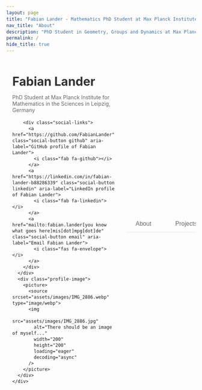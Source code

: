 ```yaml
---
layout: page
title: "Fabian Lander - Mathematics PhD Student at Max Planck Institute"
nav_title: "About"
description: "PhD Student in Geometry, Groups and Dynamics at Max Planck Institute for Mathematics. Research by Fabian Lander (GitHub: FabianLander) on straight line flows on half-dilation surfaces."
permalink: /
hide_title: true
---
```


<div class="about-container">
  <!-- Profile Section -->
  <div class="profile-section">
    <div class="profile-layout">
      <div class="profile-info">
        <h1 class="profile-name">Fabian Lander</h1>
        <p class="profile-title">PhD Student at Max Planck Institute for Mathematics in the Sciences in Leipzig, Germany</p>
        
        <div class="social-links">
          <a href="https://github.com/FabianLander" class="social-button github" aria-label="GitHub profile of Fabian Lander">
            <i class="fab fa-github"></i>
          </a>
          <a href="https://linkedin.com/in/fabian-lander-b88286339" class="social-button linkedin" aria-label="LinkedIn profile of Fabian Lander">
            <i class="fab fa-linkedin"></i>
          </a>
          <a href="mailto:fabian.lander[you know what goes here]mis[dot]mpg[dot]de" class="social-button email" aria-label="Email Fabian Lander">
            <i class="fas fa-envelope"></i>
          </a>
        </div>
      </div>
      <div class="profile-image">
        <picture>
          <source srcset="assets/images/IMG_2886.webp" type="image/webp">
          <img 
            src="assets/images/IMG_2886.jpg" 
            alt="There should be an image of myself..." 
            width="200" 
            height="200"
            loading="eager" 
            decoding="async"
          />
        </picture>
      </div>
    </div>
  </div>

  <!-- Tabs Navigation -->
  <div class="tabs">
    <button class="tab-button" data-tab="about">About</button>
    <button class="tab-button" data-tab="projects">Projects</button>
  </div>

  <!-- Tab Content -->
  <div id="about" class="tab-content">
    <div class="content-card">
      <section class="content-section">
        <h2>About Me</h2>
        <p>Hello! I'm a PhD student in the Geometry, Groups and Dynamics division at the Max Planck Institute for Mathematics in the Sciences in Leipzig, Germany. I work under the supervision of JProf. Dr. James Farre as part of Anna Wienhard's research group.</p>
        
        <p>My research focuses on affine measured foliations and dilation structures. Here's a typical picture I would draw on a blackboard if someone would ask me what I work on:</p>
        
        <div class="blackboard-image">
          <picture>
            <source srcset="assets/images/IMG_6794.webp" type="image/webp">
            <img 
              src="assets/images/IMG_6794.jpg" 
              alt="Blackboard drawing of half-dilation surface" 
              class="research-diagram"
              width="600"
              height="450"
              loading="lazy"
              decoding="async"
            />
          </picture>
        </div>
        
        <p>Before starting my PhD in 2024, I completed my bachelor's (2017-2021) and master's (2021-2023) degrees in mathematics at Heidelberg University. My master's thesis on "Vertical Foliations of Triangulable Dilation Tori" was supervised by JProf. Dr. James Farre, while my bachelor's thesis on "Polygonal Symplectic Billiards" was supervised by Prof. Dr. Peter Albers.</p>
        
        <p>During my studies, I worked as a research assistant at Heidelberg University on visualization tools for flat surfaces and developing a symplectic billiard dynamics simulator. I also gained teaching experience as a teaching assistant for Analysis 1-3 courses.</p>
      </section>

      <section class="content-section">
        <h2>Publications and Preprints</h2>
        <p><strong>Symplectic billiards for pairs of polygons</strong>, with Peter Albers and Jannik M. Westermann, arXiv:2402.12244 (2024). 37 pages. Submitted.</p>
      </section>
    </div>
  </div>

  <div id="projects" class="tab-content">
    <div class="content-card">
      <!-- <section class="content-section">
        <h2>Work in Progress</h2>
        <p>I'm currently working on several 3D modeling projects using Blender to visualize complex mathematical structures:</p>
        <ul class="compact-list">
          <li>Creating parametric models of half-dilation surfaces to better understand their geometric properties</li>
          <li>Developing interactive visualizations of foliations that demonstrate dynamical behavior</li>
          <li>Designing 3D printable models that make abstract mathematical concepts tangible for research and education</li>
        </ul>
        <p>These projects combine computational techniques with geometric intuition to create both digital and physical representations of mathematical objects.</p>
      </section> -->
      <!-- <section class="content-section">
        <h2>Software & Visualization</h2>
        <p>I develop software tools to explore and visualize mathematical concepts:</p>
        <ul class="compact-list">
          <li><strong>Symplectic Billiards Simulator</strong> (C++/OpenGL) - High-performance research tool for dynamical systems analysis. <a href="https://github.com/SiegfriedFabian/Billiards" target="_blank">GitHub</a></li>
          <li><strong>Raymarching Engine</strong> (JavaScript/WebGL) - Interactive visualization of locally flat surfaces. <a href="https://github.com/hegl-lab/Independent-SS22-Raymarching-Flat-Surfaces" target="_blank">GitHub</a></li>
          <li>I also create 3D printed models of mathematical concepts to help visualize complex geometrical structures.</li>
        </ul>
      </section> -->



<!-- Optimized Font Awesome loading -->
<link rel="preload" href="https://cdnjs.cloudflare.com/ajax/libs/font-awesome/5.15.4/css/fontawesome.min.css" as="style">
<link rel="preload" href="https://cdnjs.cloudflare.com/ajax/libs/font-awesome/5.15.4/css/brands.min.css" as="style">
<link rel="preload" href="https://cdnjs.cloudflare.com/ajax/libs/font-awesome/5.15.4/css/solid.min.css" as="style">

<link rel="stylesheet" href="https://cdnjs.cloudflare.com/ajax/libs/font-awesome/5.15.4/css/fontawesome.min.css">
<link rel="stylesheet" href="https://cdnjs.cloudflare.com/ajax/libs/font-awesome/5.15.4/css/brands.min.css">
<link rel="stylesheet" href="https://cdnjs.cloudflare.com/ajax/libs/font-awesome/5.15.4/css/solid.min.css">

<style>
:root {
  --accent-color: #A3A69A;
  --text-primary: #313131;
  --text-secondary: #666;
  --background-primary: #f8f9fa;
  --background-secondary: #f0f0f0;
}

@keyframes fadeIn {
  will-change: opacity, transform;
  from {
    opacity: 0;
    transform: translateY(20px);
  }
  to {
    opacity: 1;
    transform: translateY(0);
  }
}

.about-container {
    max-width: 800px;
    margin: 0 auto;
    padding: 2rem 1rem;
    opacity: 0;
    animation: fadeIn 0.8s ease-out forwards;
    contain: content;
}

.profile-section {
    margin-bottom: 3rem;
    opacity: 0;
    animation: fadeIn 0.8s ease-out forwards;
    animation-delay: 0.2s;
    contain: layout style;
}

.profile-layout {
    display: flex;
    align-items: center;
    gap: 2rem;
    max-width: 800px;
    margin: 0 auto;
}

.profile-info {
    text-align: left;
    flex: 1;
}

.profile-image {
    aspect-ratio: 1;
    width: 200px;
    margin: 0 auto 1rem;
    border-radius: 12px;
    overflow: hidden;
    border: 3px solid var(--accent-color);
    contain: layout paint;
}

.profile-image img {
    width: 100%;
    height: 100%;
    object-fit: cover;
    display: block;
}

.profile-name {
    font-size: 2rem;
    margin: 0.5rem 0;
    color: var(--text-primary);
}

.profile-title {
    color: var(--text-secondary);
    margin-bottom: 1rem;
}

.social-links {
    display: flex;
    gap: 1rem;
    margin: 1rem 0;
}

.social-button {
    width: 40px;
    height: 40px;
    border-radius: 50%;
    display: flex;
    align-items: center;
    justify-content: center;
    background: var(--background-secondary);
    color: var(--text-primary);
    transition: transform 0.3s ease;
    will-change: transform;
}

.blackboard-image {
    max-width: 600px;
    margin: 2rem auto;
    border-radius: 8px;
    overflow: hidden;
    content-visibility: auto;
    contain: layout paint;
}

.research-diagram {
    width: 100%;
    height: auto;
    display: block;
    max-width: 600px;
    margin: 0 auto;
}

.social-button:hover {
    background: var(--accent-color);
    color: white;
    transform: translateY(-2px);
}

.tabs {
    display: flex;
    gap: 1rem;
    margin-bottom: 2rem;
    border-bottom: 2px solid #eee;
    opacity: 0;
    animation: fadeIn 0.8s ease-out forwards;
    animation-delay: 0.4s;
}

.tab-button {
    padding: 0.75rem 1.5rem;
    border: none;
    background: none;
    color: var(--text-secondary);
    cursor: pointer;
    font-size: 1rem;
    position: relative;
    transition: color 0.3s ease;
}

.tab-button.active {
    color: var(--accent-color);
}

.tab-button.active::after {
    content: '';
    position: absolute;
    bottom: -2px;
    left: 0;
    width: 100%;
    height: 2px;
    background: var(--accent-color);
}

.tab-content {
    display: none;
}

.tab-content.active {
    display: block;
}

.content-card {
    background: white;
    padding: 2rem;
    border-radius: 8px;
    box-shadow: 0 2px 4px rgba(0,0,0,0.1);
    opacity: 0;
    animation: fadeIn 0.8s ease-out forwards;
    animation-delay: 0.6s;
}

.content-section {
    margin-bottom: 2.5rem;
}

.content-section:last-child {
    margin-bottom: 0;
}

.content-section h2 {
    color: var(--accent-color);
    margin-bottom: 1rem;
    padding-bottom: 0.5rem;
    border-bottom: 1px solid #eee;
}

.compact-list {
    padding-left: 1.5rem;
    margin: 0.5rem 0 1rem;
}

.compact-list li {
    margin-bottom: 0.75rem;
}

.compact-list li:last-child {
    margin-bottom: 0;
}

@media (max-width: 900px) {
    .profile-layout {
        flex-direction: column;
        align-items: center;
        text-align: center;
        gap: 2rem;
    }

    .profile-image {
        width: 200px;
        height: 200px;
    }

    .profile-info {
        text-align: center;
    }

    .social-links {
        justify-content: center;
    }

    .profile-name {
        font-size: 2rem;
    }
}
</style>

<script>
document.addEventListener('DOMContentLoaded', function() {
  const tabButtons = document.querySelectorAll('.tab-button');
  const tabContents = document.querySelectorAll('.tab-content');
  
  const initialTab = window.location.hash.slice(1) || 'about';
  setActiveTab(initialTab);
  
  tabButtons.forEach(button => {
    button.addEventListener('click', function() {
      const tabName = this.getAttribute('data-tab');
      setActiveTab(tabName);
      history.pushState(null, null, `#${tabName}`);
    });
  });
  
  window.addEventListener('popstate', function() {
    const tabName = window.location.hash.slice(1) || 'about';
    setActiveTab(tabName);
  });
  
  function setActiveTab(tabName) {
    tabButtons.forEach(btn => btn.classList.remove('active'));
    tabContents.forEach(content => content.classList.remove('active'));
    
    const selectedButton = document.querySelector(`.tab-button[data-tab="${tabName}"]`);
    const selectedContent = document.getElementById(tabName);
    
    if (selectedButton && selectedContent) {
      selectedButton.classList.add('active');
      selectedContent.classList.add('active');
    }
  }
});
</script>